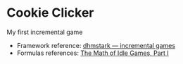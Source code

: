 # Cookie Clicker
My first incremental game

- Framework reference: [dhmstark  — incremental games](https://kastark.co.uk/articles/incrementals.html)
- Formulas references: [The Math of Idle Games, Part I](https://blog.kongregate.com/the-math-of-idle-games-part-i/)

